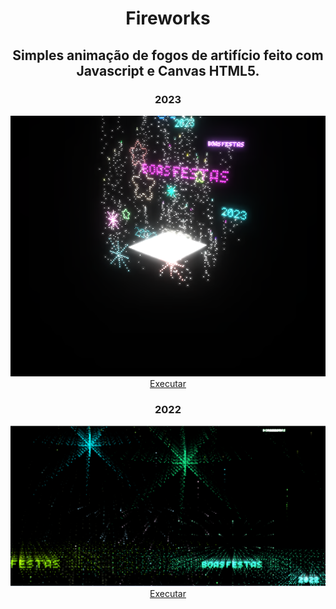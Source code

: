 <h1 align="center">Fireworks</h1>

<h2 align="center">Simples animação de fogos de artifício feito com Javascript e Canvas HTML5.</h2>

<!-- <div align="center">
  <h3 >2024</h3>
  <img src="2024/example.png"/>
  <a href='https://alex5ander.github.io/Fireworks/2024/'>Executar</a>
</div> -->

<div align="center">
  <h3 >2023</h3>
  <img src="/PREVIEW_2023.png"/>
  <a href='https://alex5ander.github.io/Fireworks/2023/'>Executar</a>
</div>

<div align="center">
  <h3>2022</h3>
  <img src="/PREVIEW_2022.png"/>
  <a href='https://alex5ander.github.io/Fireworks/2022/'>Executar</a>
</div>
